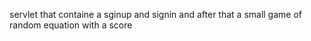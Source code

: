 servlet that containe a sginup and signin and after that a small game of random equation with a score 
